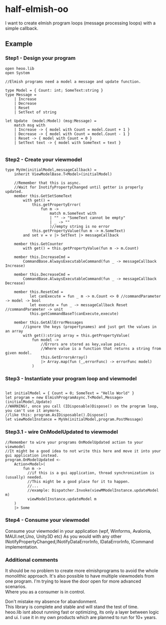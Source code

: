 # half-elmish-oo

I want to create elmish program loops (message processing loops) with a simple callback.


## Example
### Step1 - Design your program
```F#
open heoo.lib
open System

//Elmish programs need a model a message and update function.

type Model = { Count: int; SomeText:string }
type Message = 
    | Increase 
    | Decrease
    | Reset
    | SetText of string

let Update  (model:Model) (msg:Message) =
    match msg with
    | Increase -> { model with Count = model.Count + 1 }
    | Decrease -> { model with Count = model.Count - 1 }
    | Reset -> { model with Count = 0 }
    | SetText text -> { model with SomeText = text }
   
```
### Step2 - Create your viewmodel 
```F#
type MyVm(initialModel,messageCallback) =
    inherit ViewModelBase.T<Model>(initialModel)
    
    //Remember that this is async.
    //Wait for InotifyPropertyChanged until getter is properly updated.
    member this.GetSetSomeText
        with get() =
            this.getPropertyError(
                fun m ->
                    match m.SomeText with
                    | "" -> "SomeText cannot be empty"
                    | _ -> ""
                    )//empty string is no error
            this.getPropertyValue(fun m -> m.SomeText)
        and set v = v |> SetText |> messageCallback 
    
    member this.GetCounter
        with get() = this.getPropertyValue(fun m -> m.Count)
        
    member this.IncreaseCmd = 
        CommandBase.AlwaysExecutableCommand(fun _ -> messageCallback Increase)
        
    member this.DecreaseCmd = 
        CommandBase.AlwaysExecutableCommand(fun _ -> messageCallback Decrease)
        
    member this.ResetCmd =
           let canExecute = fun _ m -> m.Count <> 0 //commandParameter -> model -> bool
           let execute = fun _ -> messageCallback Reset //commandParameter -> unit
           this.getCommandBaseT(canExecute,execute)
           
    member this.GetAllErrorMessages
        //ignore the keys (propertynames) and just get the values in an array
        with get():string array = this.getPropertyValue(
            fun model ->
                //Errors are stored as key,value pairs.
                //Where value is a function that returns a string from given model.
                this.GetErrorsArray()
                |> Array.map(fun (_,errorFunc) -> errorFunc model)
            )    
```

### Step3 - Instantiate your program loop and viewmodel
```F#

let initialModel = { Count = 0; SomeText = "Hello World" }
let program = new ElmishProgramAsync.T<Model,Message>(initialModel,Update)
//WARNING!, once you call (IDisposable)Dispose() on the program loop, you can't use it anymore.
//like this: program.AsIDisposable().Dispose()
let viewModelInstance = MyVm(initialModel,program.PostMessage)

```
### Step3.1 - wire OnModelUpdated to viewmodel
```F#
//Remember to wire your programs OnModelUpdated action to your viewmodel
//It might be a good idea to not write this here and move it into your gui application instead.
program.OnModelUpdated <- 
    Action<Model>(
        fun m ->
          //if this is a gui application, thread synchronization is (usually) needed.
          //This might be a good place for it to happen.
          //...
          //example: Dispatcher.Invoke(viewMModelInstance.updateModel m)
          viewModelInstance.updateModel m
    )
    |> Some
```

### Step4 - Consume your viewmodel

Consume your viewmodel in your application (wpf, Winforms, Avalonia, MAUI.net,Uno, Unity3D etc)
As you would with any other INotifyPropertyChanged,INotifyDataErrorInfo, IDataErrorInfo, ICommand implementation.

### Additional comments

It should  be no problem to create more elmishprograms to avoid the whole monolithic approach.
It's also possible to have multiple viewmodels from one program.
I'm trying to leave the door open for more advanced scenarios.  
Where you as a consumer is in control.  

Don't mistake my absence for abandonment.  
This library is complete and stable and will stand the test of time.  
heoo.lib isnt about running fast or optimizing, its only a layer between logic and ui.
I use it in my own products which are planned to run for 10+ years.